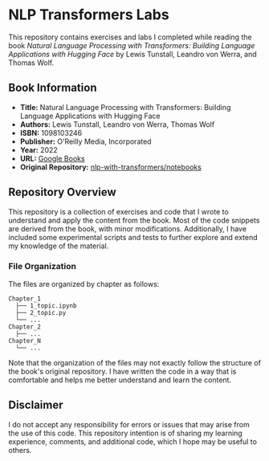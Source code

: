 # NLP Transformers Labs

This repository contains exercises and labs I completed while reading the book *Natural Language Processing with Transformers: Building Language Applications with Hugging Face* by Lewis Tunstall, Leandro von Werra, and Thomas Wolf.

## Book Information

- **Title:** Natural Language Processing with Transformers: Building Language Applications with Hugging Face
- **Authors:** Lewis Tunstall, Leandro von Werra, Thomas Wolf
- **ISBN:** 1098103246
- **Publisher:** O'Reilly Media, Incorporated
- **Year:** 2022
- **URL:** [Google Books](https://books.google.ch/books?id=7hhyzgEACAAJ)
- **Original Repository:** [nlp-with-transformers/notebooks](https://github.com/nlp-with-transformers/notebooks)

## Repository Overview

This repository is a collection of exercises and code that I wrote to understand and apply the content from the book. Most of the code snippets are derived from the book, with minor modifications. Additionally, I have included some experimental scripts and tests to further explore and extend my knowledge of the material.

### File Organization

The files are organized by chapter as follows:

```
Chapter_1
  ├── 1_topic.ipynb
  ├── 2_topic.py
  └── ...
Chapter_2
  ├── ...
Chapter_N
  └── ...
```

Note that the organization of the files may not exactly follow the structure of the book's original repository. I have written the code in a way that is comfortable and helps me better understand and learn the content.

## Disclaimer

I do not accept any responsibility for errors or issues that may arise from the use of this code. This repository intention is of sharing my learning experience, comments, and additional code, which I hope may be useful to others. 

